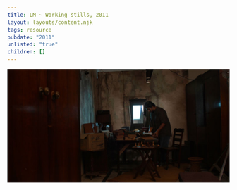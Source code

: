 ```yaml
---
title: LM ~ Working stills, 2011
layout: layouts/content.njk
tags: resource
pubdate: "2011"
unlisted: "true"
children: []
---
```

![Making of Luminous Matter, set designing, 2011](/static/img/ali-akbar-mehta_luminous-matter_set-design_2011.jpg)
